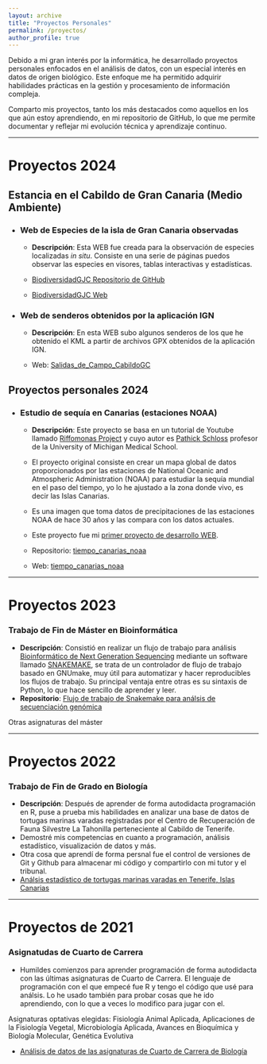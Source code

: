 ```yaml
---
layout: archive
title: "Proyectos Personales"
permalink: /proyectos/
author_profile: true
---
```


Debido a mi gran interés por la informática, he desarrollado proyectos personales enfocados en el análisis de datos, con un especial interés en datos de origen biológico. Este enfoque me ha permitido adquirir habilidades prácticas en la gestión y procesamiento de información compleja.

Comparto mis proyectos, tanto los más destacados como aquellos en los que aún estoy aprendiendo, en mi repositorio de GitHub, lo que me permite documentar y reflejar mi evolución técnica y aprendizaje continuo.

--- 

Proyectos 2024
===

## Estancia en el Cabildo de Gran Canaria (Medio Ambiente)

* ### Web de Especies de la isla de Gran Canaria observadas

  * **Descripción**: Esta WEB fue creada para la observación de especies localizadas *in situ*. Consiste en una serie de páginas puedos observar las especies en visores, tablas interactivas y estadísticas. 

  * [ BiodiversidadGJC Repositorio de GitHub](https://github.com/JuanCarlosBio/BiodiversidadGJC)

  * [BiodiversidadGJC Web ](https://juancarlosbio.github.io/BiodiversidadGJC/)

* ### Web de senderos obtenidos por la aplicación IGN

  * **Descripción**: En esta WEB subo algunos senderos de los que he obtenido el KML a partir de archivos GPX obtenidos de la aplicación IGN.

  * Web: [Salidas_de_Campo_CabildoGC](https://juancarlosbio.github.io/Salidas_de_Campo_CabildoGC/)

## Proyectos personales 2024

  * ### Estudio de sequía en Canarias (estaciones NOAA)

    * **Descripción**: Este proyecto se basa en un tutorial de Youtube llamado [Riffomonas Project](https://www.youtube.com/@Riffomonas/featured) y cuyo autor es [Pathick Schloss](https://medschool.umich.edu/profile/2341/patrick-d-schloss) profesor de la University of Michigan Medical School. 

    * El proyecto original consiste en crear un mapa global de datos proporcionados por las estaciones de National Oceanic and Atmospheric Administration (NOAA) para estudiar la sequía mundial en el paso del tiempo, yo lo he ajustado a la zona donde vivo, es decir las Islas Canarias.

    * Es una imagen que toma datos de precipitaciones de las estaciones NOAA de hace 30 años y las compara con los datos actuales. 
    
    * Este proyecto fue mi <u>primer proyecto de desarrollo WEB</u>.

    * Repositorio: [tiempo_canarias_noaa](https://juancarlosbio.github.io/tiempo_canarias_noaa/) 

    * Web: [tiempo_canarias_noaa](https://juancarlosbio.github.io/tiempo_canarias_noaa/)

--- 

Proyectos 2023
===

### Trabajo de Fin de Máster en Bioinformática

* **Descripción**: Consistió en realizar un flujo de trabajo para análisis <u>Bioinformático de Next Generation Sequencing</u> mediante un software llamado [SNAKEMAKE](https://snakemake.github.io/), se trata de un controlador de flujo de trabajo basado en GNUmake, muy útil para automatizar y hacer reproducibles los flujos de trabajo. Su principal ventaja entre otras es su sintaxis de Python, lo que hace sencillo de aprender y leer.  
* **Repositorio**: [Flujo de trabajo de Snakemake para análsis de secuenciación genómica](https://github.com/JuanCarlosBio/TFM) 

Otras asignaturas del máster

--- 

Proyectos 2022
===

### Trabajo de Fin de Grado en Biología

* **Descripción**: Después de aprender de forma autodidacta programación en R, puse a prueba mis habilidades en analizar una base de datos de tortugas marinas varadas registradas por el Centro de Recuperación de Fauna Silvestre La Tahonilla perteneciente al Cabildo de Tenerife. 
* Demostré mis competencias en cuanto a programación, análisis estadístico, visualización de datos y más.
* Otra cosa que aprendí de forma persnal fue el control de versiones de Git y Github para almacenar mi código y compartirlo con mi tutor y el tribunal.
* [Análsis estadístico de tortugas marinas varadas en Tenerife, Islas Canarias](https://github.com/JuanCarlosBio/Tortugas_La_Tahonilla) 

--- 

Proyectos de 2021
===

### Asignatudas de Cuarto de Carrera

* Humildes comienzos para aprender programación de forma autodidacta con las últimas asignaturas de Cuarto de Carrera. El lenguaje de programación con el que empecé fue R y tengo el código que usé para análsis. Lo he usado también para probar cosas que he ido aprendiendo, con lo que a veces lo modifico para jugar con el.

Asignaturas optativas elegidas: Fisiología Animal Aplicada, Aplicaciones de la Fisiología Vegetal, Microbiología Aplicada, Avances en Bioquímica y Biología Molecular, Genética Evolutiva

* [Análisis de datos de las asignaturas de Cuarto de Carrera de Biología](https://github.com/JuanCarlosBio/Tortugas_La_Tahonilla)